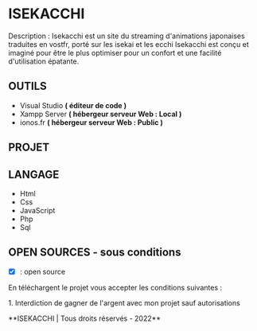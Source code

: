 # ISEKACCHI
<p>Description : Isekacchi est un site du streaming d'animations japonaises traduites en vostfr, porté sur les isekai et les ecchi Isekacchi est conçu et imaginé pour être le plus optimiser pour un confort et une facilité d'utilisation épatante. </p>

## OUTILS
* Visual Studio **( éditeur de code )**
* Xampp Server **( hébergeur serveur Web : Local )**
* ionos.fr **( hébergeur serveur Web : Public )**

## PROJET

## LANGAGE
* Html
* Css
* JavaScript
* Php
* Sql


## OPEN SOURCES - sous conditions

- [x] : open source
<p>En téléchargent le projet vous accepter les conditions suivantes :</p>
1. Interdiction de gagner de l'argent avec mon projet sauf autorisations
<p>**ISEKACCHI | Tous droits réservés - 2022**</p>
